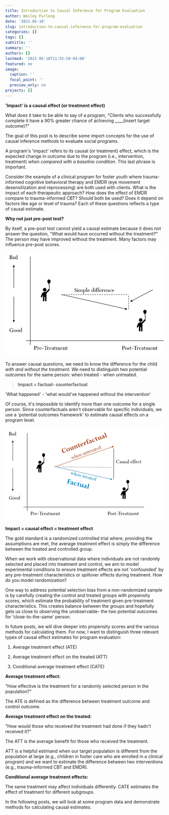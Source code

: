 ```yaml
---
title: Introduction to Causal Inference for Program Evaluation
author: Wesley Furlong
date: '2021-05-18'
slug: introduction-to-causal-inference-for-program-evaluation
categories: []
tags: []
subtitle: ''
summary: ''
authors: []
lastmod: '2021-05-18T11:55:50-04:00'
featured: no
image:
  caption: ''
  focal_point: ''
  preview_only: no
projects: []
---
```


**'Impact' is a causal effect (or treatment effect)**

What does it take to be able to say of a program, "Clients who successfully complete it have a 90% greater chance of achieving \_\_\_\_(insert target outcome)?"

The goal of this post is to describe some import concepts for the use of causal inference methods to evaluate social programs.

A program's 'impact' refers to its causal (or treatment) effect, which is the expected change in outcome due to the program (i.e., intervention, treatment) *when compared with a baseline condition.* This last phrase is important.

Consider the example of a clinical program for foster youth where trauma-informed cognitive behavioral therapy and EMDR (eye movement desensitization and reprocessing) are both used with clients. What is the impact of each therapeutic approach? How does the effect of EMDR compare to trauma-informed CBT? Should both be used? Does it depend on factors like age or level of trauma? Each of these questions reflects a type of causal estimate.

**Why not just pre-post test?**

By itself, a pre-post test cannot yield a causal estimate because it does not answer the question, "What would have occurred without the treatment?" The person may have improved without the treatment. Many factors may influence pre-post scores.

![](simple_difference.png)

To answer causal questions, we need to know the difference for the child *with and without the treatment.* We need to distinguish two potential outcomes for the same person: when treated - when untreated.

> **Impact = factual- counterfactual**

'What happened' - 'what would've happened without the intervention'

Of course, it's impossible to identify more than one outcome for a single person. Since counterfactuals aren't observable for specific individuals, we use a 'potential outcomes framework' to estimate causal effects on a program level.

![](counterfactual.png)

**Impact = causal effect = treatment effect**

The gold standard is a randomized controlled trial where, providing the assumptions are met, the average treatment effect is simply the difference between the treated and controlled group.

When we work with observational data where individuals are not randomly selected and placed into treatment and control, we aim to model experimental conditions to ensure treatment effects are not 'confounded' by any pre-treatment characteristics or spillover effects during treatment. How do you model randomization?

One way to address potential selection bias from a non-randomized sample is by carefully creating the control and treated groups with propensity scores, which estimate the probability of treatment given pre-treatment characteristics. This creates balance between the groups and hopefully gets us close to observing the unobservable- the two potential outcomes for 'close-to-the-same' person.

In future posts, we will dive deeper into propensity scores and the various methods for calculating them. For now, I want to distinguish three relevant types of causal effect estimates for program evaluation:

1.  Average treatment effect (ATE)

2.  Average treatment effect on the treated (ATT)

3.  Conditional average treatment effect (CATE)

**Average treatment effect:**

"How effective is the treatment for a randomly selected person in the population?"

The ATE is defined as the difference between treatment outcome and control outcome.

**Average treatment effect on the treated:**

"How would those who received the treatment had done if they hadn't received it?"

The ATT is the average benefit for those who received the treatment.

ATT is a helpful estimand when our target population is different from the population at large (e.g., children in foster care who are enrolled in a clinical program) and we want to estimate the difference between two interventions (e.g., trauma-informed CBT and EMDR).

**Conditional average treatment effects:**

The same treatment may affect individuals differently. CATE estimates the effect of treatment for different subgroups.

In the following posts, we will look at some program data and demonstrate methods for calculating causal estimates.
